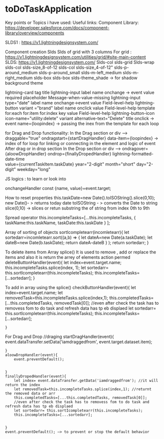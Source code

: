 # toDoTaskApplication


Key points or Topics i have used:
Useful links:
Component Library: https://developer.salesforce.com/docs/component-library/overview/components

SLDS1 : https://v1.lightningdesignsystem.com/


Component creation
Slds 
 Slds of grid with 3 columns
For grid : https://v1.lightningdesignsystem.com/utilities/grid/#site-main-content
SLDS:   https://v1.lightningdesignsystem.com/
Slds-col
slds-grid 
Slds-wrap
slds-col slds-size_8-of-12
slds-col slds-size_4-of-12"
slds-p-around_medium
slds-p-around_small
slds-m-left_medium 
slds-m-right_medium 
slds-box
slds-box slds-theme_shade → for shadow background theme


lightning-card tag
	title
lightning-input
	label
	name
	onchange -> event
	value
	required
	placeholder
	Message-when-value-missing
lightning-input
	type="date"
	label
	name
	onchange->event
	value
	Field-level-help
lightning-button 
	variant ="brand"
	label
	name
	onclick
	value
	Field-level-help
template  
	for:each
	for:item
	for:index
	key
	value
	Field-level-help
lightning-button-icon   
	icon-name="utility:delete" 
	variant
	alternative-text="Delete"
	title
	onclick -> event
	name={loopindex} -> passing the inex from the template for each loop


for Drag and Drop functionality:
In the Drag section or div —> 
draggable="true" 
ondragstart={startDragHandler} 
data-item={loopindex} → index of for loop for linking or connecting in the element and logic of event
After drag or in drop section
In the Drop section or div —> 
ondragover={aloowDropHandler} 
ondrop={finallyDropedHandler}
lightning-formatted-date-time  
	value={currentTaskItem.taskDate}
	year="2-digit" 
	month="short" 
	day="2-digit" 
	weekday="long"



JS logics : to learn or look into

onchangeHandler
const {name, value}=event.target;

How to reset properties
this.taskDate=new Date().toISOString().slice(0,10);
new Date()- > returns today date 
		toISOString - > converts the Date to string
		slice(0,10) -> slices or retun substring the of string from index 0th to 9th




Spread operator 
 this.incompleteTasks=[...this.incompleteTasks,
                {
                    taskName:this.taskName,
                    taskDate:this.taskDate
                }
            ];

Array of sorting of objects
    sortIcompletearr(incomletearr){
        let sortedarr=incomletearr.sort((a,b) => {
                    let dateA=new Date(a.taskDate);
                    let dateB=new Date(b.taskDate);
                    return  dateA-dateB }
                );
                return sortedarr;
    }

To delete items from Array 
splice() 
	It is used to remove , add or replace the items and also it is return the arrey of elements action permed
    deleteButtonHandler(event){
        let index=event.target.name;
       this.incompleteTasks.splice(index, 1);
      let sortedarr= this.sortIcompletearr(this.incompleteTasks);
      this.incompleteTasks=[...sortedarr];
    }


To add in array using the splice() 
checkButtonHandler(event){
        let index=event.target.name;
        let removedTask=this.incompleteTasks.splice(index,1);
        this.completedTasks=[...this.completedTasks, removedTask[0]];
        //even after check the task has to removess fom to do task and refresh data has tp eb displaed
        let sortedarr= this.sortIcompletearr(this.incompleteTasks);
        this.incompleteTasks=[...sortedarr];


    }


For Drag and Drop
    //draging
    startDragHandler(event){
        event.dataTransfer.setData('iamdraggedfrom', event.target.dataset.item);


    }
    aloowDropHandler(event){
        event.preventDefault();


    }
    finallyDropedHandler(event){
        let index= event.dataTransfer.getData('iamdraggedfrom'); //it will return the index
        let removedTask=this.incompleteTasks.splice(index,1); //returnt the removed data or arr
        this.completedTasks=[...this.completedTasks, removedTask[0]];
        //even after check the task has to removess fom to do task and refresh data has tp eb displaed
        let sortedarr= this.sortIcompletearr(this.incompleteTasks);
        this.incompleteTasks=[...sortedarr];


    }
	event.preventDefault(); —> to prevent or stop the default behavior
